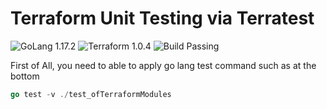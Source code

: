 # Terraform Unit Testing via Terratest
![GoLang 1.17.2](https://img.shields.io/badge/Go-v1.17.2-blue)
![Terraform 1.0.4](https://img.shields.io/badge/terraform-1.0.4-blue)
![Build Passing](https://img.shields.io/badge/build-passing-green)

First of All, you need to able to apply go lang test command such as at the bottom
```go
go test -v ./test_ofTerraformModules
```